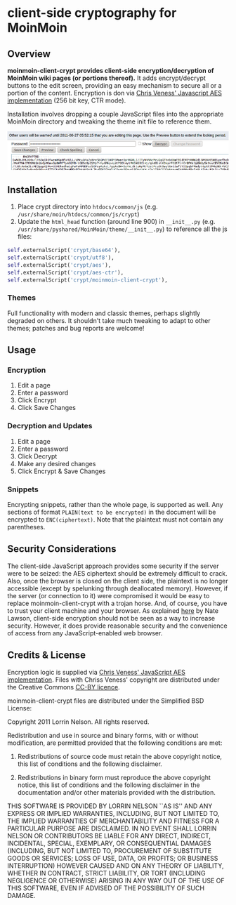 # client-side cryptography for MoinMoin
## Overview
__moinmoin-client-crypt provides client-side encryption/decryption of MoinMoin wiki pages (or portions thereof).__ It adds encrypt/decrypt buttons to the edit screen, providing an easy mechanism to secure all or a portion of the content. Encryption is don via [Chris Veness' Javascript AES implementation](http://www.movable-type.co.uk/scripts/aes.html) (256 bit key, CTR mode).

Installation involves dropping a couple JavaScript files into the appropriate MoinMoin directory and tweaking the theme init file to reference them.

![Screenshot](screenshot.png)

## Installation
1. Place crypt directory into `htdocs/common/js` (e.g. `/usr/share/moin/htdocs/common/js/crypt`)
2. Update the `html_head` function (around line 900) in `__init__.py` (e.g. `/usr/share/pyshared/MoinMoin/theme/__init__.py`) to reference all the js files:

  ```python
self.externalScript('crypt/base64'),
self.externalScript('crypt/utf8'),
self.externalScript('crypt/aes'),
self.externalScript('crypt/aes-ctr'),
self.externalScript('crypt/moinmoin-client-crypt'),
```

### Themes
 Full functionality with modern and classic themes, perhaps slightly degraded on others. It shouldn't take much tweaking to adapt to other themes; patches and bug reports are welcome!

## Usage
### Encryption
1. Edit a page
2. Enter a password
3. Click Encrypt
4. Click Save Changes

### Decryption and Updates
1. Edit a page
2. Enter a password
3. Click Decrypt
4. Make any desired changes
5. Click Encrypt & Save Changes

### Snippets
Encrypting snippets, rather than the whole page, is supported as well. Any sections of format `PLAIN(text to be encrypted)` in the document will be encrypted to `ENC(ciphertext)`. Note that the plaintext must not contain any parentheses.

## Security Considerations
The client-side JavaScript approach provides some security if the server were to be seized: the AES ciphertext should be extremely difficult to crack. Also, once the browser is closed on the client side, the plaintext is no longer accessible (except by spelunking through deallocated memory). However, if the server (or connection to it) were compromised it would be easy to replace moinmoin-client-crypt with a trojan horse. And, of course, you have to trust your client machine and your browser. As explained [here](http://rdist.root.org/2010/11/29/final-post-on-javascript-crypto/ "Final post on Javascript crypto") by Nate Lawson, client-side encryption should not be seen as a way to increase security. However, it does provide reasonable security and the convenience of access from any JavaScript-enabled web browser.

## Credits & License
Encryption logic is supplied via [Chris Veness' JavaScript AES implementation](http://www.movable-type.co.uk/scripts/aes.html).
Files with Chriss Veness' copyright are distributed under the Creative Commons [CC-BY licence](http://creativecommons.org/licenses/by/3.0/).

moinmoin-client-crypt files are distributed under the Simplified BSD License:

Copyright 2011 Lorrin Nelson. All rights reserved.

Redistribution and use in source and binary forms, with or without modification, are
permitted provided that the following conditions are met:

   1. Redistributions of source code must retain the above copyright notice, this list of
      conditions and the following disclaimer.

   2. Redistributions in binary form must reproduce the above copyright notice, this list
      of conditions and the following disclaimer in the documentation and/or other materials
      provided with the distribution.

THIS SOFTWARE IS PROVIDED BY LORRIN NELSON ``AS IS'' AND ANY EXPRESS OR IMPLIED
WARRANTIES, INCLUDING, BUT NOT LIMITED TO, THE IMPLIED WARRANTIES OF MERCHANTABILITY AND
FITNESS FOR A PARTICULAR PURPOSE ARE DISCLAIMED. IN NO EVENT SHALL LORRIN NELSON OR
CONTRIBUTORS BE LIABLE FOR ANY DIRECT, INDIRECT, INCIDENTAL, SPECIAL, EXEMPLARY, OR
CONSEQUENTIAL DAMAGES (INCLUDING, BUT NOT LIMITED TO, PROCUREMENT OF SUBSTITUTE GOODS OR
SERVICES; LOSS OF USE, DATA, OR PROFITS; OR BUSINESS INTERRUPTION) HOWEVER CAUSED AND ON
ANY THEORY OF LIABILITY, WHETHER IN CONTRACT, STRICT LIABILITY, OR TORT (INCLUDING
NEGLIGENCE OR OTHERWISE) ARISING IN ANY WAY OUT OF THE USE OF THIS SOFTWARE, EVEN IF
ADVISED OF THE POSSIBILITY OF SUCH DAMAGE.
